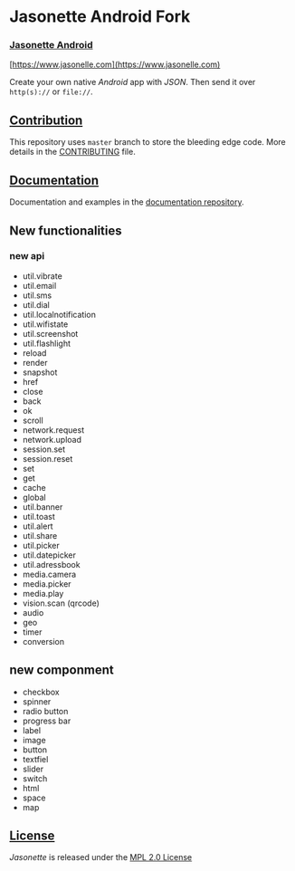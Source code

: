 # Jasonette Android Fork
### [Jasonette Android](https://www.jasonelle.com)

[https://www.jasonelle.com](https://www.jasonelle.com)

Create your own native *Android* app with *JSON*. Then send it over `http(s)://` or `file://`.

## [Contribution](CONTRIBUTING.md)

This repository uses `master` branch to store the bleeding
edge code. More details in the [CONTRIBUTING](CONTRIBUTING.md) file.

## [Documentation](https://jasonelle.com/docs)

Documentation and examples in the [documentation repository](https://github.com/jasonelle/docs).

## New functionalities


### new api
* util.vibrate
* util.email
* util.sms
* util.dial
* util.localnotification
* util.wifistate
* util.screenshot
* util.flashlight
* reload
* render
* snapshot
* href
* close
* back
* ok
* scroll
* network.request
* network.upload
* session.set
* session.reset
* set
* get
* cache
* global
* util.banner
* util.toast
* util.alert
* util.share
* util.picker
* util.datepicker
* util.adressbook
* media.camera
* media.picker
* media.play
* vision.scan (qrcode)
* audio
* geo
* timer
* conversion

## new componment
* checkbox
* spinner
* radio button
* progress bar
* label
* image
* button
* textfiel
* slider
* switch
* html
* space
* map

## [License](LICENSE)

*Jasonette* is released under the [MPL 2.0 License](https://opensource.org/licenses/MPL-2.0)
